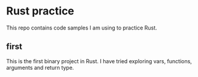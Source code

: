 # Rust practice

This repo contains code samples I am using to practice Rust.

## first

This is the first binary project in Rust. I have tried exploring vars, functions, arguments and return type.